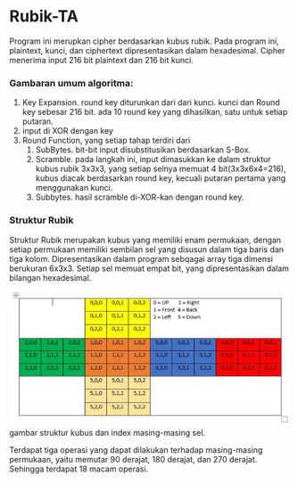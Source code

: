 # Rubik-TA
Program ini merupkan cipher berdasarkan kubus rubik. Pada program ini, plaintext, kunci, dan ciphertext dipresentasikan dalam hexadesimal. Cipher menerima input 216 bit plaintext dan 216 bit kunci.

<h3>Gambaran umum algoritma:</h3>

1. Key Expansion. round key diturunkan dari dari kunci. kunci dan Round key sebesar 216 bit. ada 10 round key yang dihasilkan, satu untuk setiap putaran.
2. input di XOR dengan key
3. Round Function, yang setiap tahap terdiri dari
   1. SubBytes. bit-bit  input disubstitusikan berdasarkan S-Box. 
   2. Scramble. pada langkah ini, input dimasukkan ke dalam struktur kubus rubik 3x3x3, yang setiap selnya memuat 4 bit(3x3x6x4=216),  kubus diacak berdasarkan round key, kecuali putaran pertama yang menggunakan kunci.
   3. Subbytes. hasil scramble di-XOR-kan dengan round key.

<h3>Struktur Rubik</h3>
Struktur Rubik merupakan kubus yang memiliki enam permukaan, dengan setiap permukaan memiliki sembilan sel yang disusun dalam tiga baris dan tiga kolom. Dipresentasikan dalam program sebqagai array tiga dimensi berukuran 6x3x3. Setiap sel memuat empat bit, yang dipresentasikan dalam bilangan hexadesimal.

![image](https://github.com/ilhamsyamsuddin/Rubik-TA/blob/main/Jejaring.jpg?raw=true)
gambar struktur kubus dan index masing-masing sel.
	

Terdapat tiga operasi yang dapat dilakukan terhadap masing-masing permukaan, yaitu memutar 90 derajat, 180 derajat, dan 270 derajat. Sehingga terdapat 18 macam operasi.
